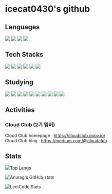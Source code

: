 # icecat0430's github

<h2>Languages</h2>

<a><img src="https://img.shields.io/badge/JavaScript-E7DF1E?style=flat&logo=JavaScript&logoColor=white"/></a>
<a><img src="https://img.shields.io/badge/TypeScript-3178C6?style=flat&logo=TypeScript&logoColor=white"/></a>
<a><img src="https://img.shields.io/badge/Go-00ADD8?style=flat&logo=Go&logoColor=white"/></a>
<a><img src="https://img.shields.io/badge/C++-00599C?style=flat&logo=C%2B%2B&logoColor=white"/></a>

<h2>Tech Stacks</h2>

<a><img src="https://img.shields.io/badge/Docker-2496ED?style=flat&logo=Docker&logoColor=white"/></a>
<a><img src="https://img.shields.io/badge/Jenkins-D24939?style=flat&logo=Jenkins&logoColor=white"/></a>
<a><img src="https://img.shields.io/badge/Express-000000?style=flat&logo=Express&logoColor=white"/></a>
<a><img src="https://img.shields.io/badge/NestJS-E0234E?style=flat&logo=NestJS&logoColor=white"/></a>
<a><img src="https://img.shields.io/badge/MySQL-4479A1?style=flat&logo=MySQL&logoColor=white"/></a>
<a><img src="https://img.shields.io/badge/MariaDB-003545?style=flat&logo=MariaDB&logoColor=white"/></a>


<h2>Studying</h2>

<a><img src="https://img.shields.io/badge/Kubernetes-326CE5?style=flat&logo=Kubernetes&logoColor=white"/></a>
<a><img src="https://img.shields.io/badge/Helm-0F1689?style=flat&logo=Helm&logoColor=white"/></a>
<a><img src="https://img.shields.io/badge/Terraform-7B42BC?style=flat&logo=Terraform&logoColor=white"/></a>
<a><img src="https://img.shields.io/badge/Ansible-EE0000?style=flat&logo=Ansible&logoColor=white"/></a>
<a><img src="https://img.shields.io/badge/Argo-EF7B4D?style=flat&logo=Argo&logoColor=white"/></a>
<a><img src="https://img.shields.io/badge/Istio-466BB0?style=flat&logo=Istio&logoColor=white"/></a>
<a><img src="https://img.shields.io/badge/Apache%20Kafka-231F20?style=flat&logo=Apache%20Kafka&logoColor=white"/></a>
<a><img src="https://img.shields.io/badge/Swift-F05138?style=flat&logo=Swift&logoColor=white"/></a>
<a><img src="https://img.shields.io/badge/iOS-000000?style=flat&logo=iOS&logoColor=white"/></a>
<a><img src="https://img.shields.io/badge/Python-3776AB?style=flat&logo=Python&logoColor=white"/></a>

<h2>Activities</h2>

<h3>Cloud Club (2기 멤버)</h3>

Cloud Club homepage : https://cloudclub.oopy.io/ <br>
Cloud Club blog : https://medium.com/@cloudclub

<h2>Stats</h2>

[![Top Langs](https://github-readme-stats.vercel.app/api/top-langs/?username=icecat0430&layout=compact)](https://github.com/anuraghazra/github-readme-stats)

![Anurag's GitHub stats](https://github-readme-stats.vercel.app/api?username=icecat0430&show_icons=true&theme=tokyonight)

![LeetCode Stats](https://leetcard.jacoblin.cool/icecat0430?theme=unicorn&font=Noto%20Sans%20Sharada)

